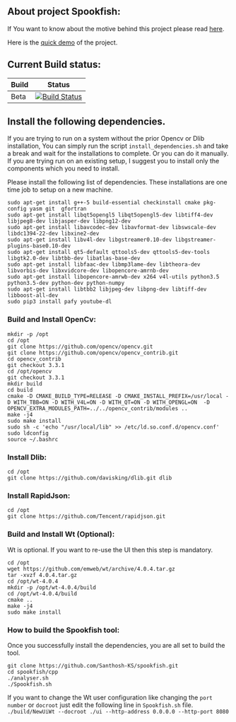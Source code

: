 ## About project Spookfish:

If You want to know about the motive behind this project please read [here](https://github.com/Santhosh-KS/spookfish/blob/master/cpp/doc/ProjectReport.md).

Here is the [quick demo](https://www.youtube.com/watch?v=wpEc33XGWqQ) of the project.

## Current Build status:

| Build | Status |
| ------ | ------ |
| Beta |[![Build Status](https://travis-ci.org/Santhosh-KS/spookfish.svg?branch=master)](https://travis-ci.org/Santhosh-KS/spookfish)|


## Install the following dependencies.

If you are trying to run on a system without the prior Opencv or Dlib installation, You can simply run the script `install_dependencies.sh` and take a break and wait for the installations to complete. Or you can do it
manually. If you are trying run on an existing setup, I suggest you to install only the components which you need to install.


Please install the following list of dependencies. These installations are one time job to setup on a new machine.

    sudo apt-get install g++-5 build-essential checkinstall cmake pkg-config yasm git  gfortran
    sudo apt-get install libqt5opengl5 libqt5opengl5-dev libtiff4-dev libjpeg8-dev libjasper-dev libpng12-dev
    sudo apt-get install libavcodec-dev libavformat-dev libswscale-dev libdc1394-22-dev libxine2-dev 
    sudo apt-get install libv4l-dev libgstreamer0.10-dev libgstreamer-plugins-base0.10-dev 
    sudo apt-get install qt5-default qttools5-dev qttools5-dev-tools libgtk2.0-dev libtbb-dev libatlas-base-dev 
    sudo apt-get install libfaac-dev libmp3lame-dev libtheora-dev libvorbis-dev libxvidcore-dev libopencore-amrnb-dev 
    sudo apt-get install libopencore-amrwb-dev x264 v4l-utils python3.5 python3.5-dev python-dev python-numpy 
    sudo apt-get install libtbb2 libjpeg-dev libpng-dev libtiff-dev libboost-all-dev
    sudo pip3 install pafy youtube-dl 
    
    
 ### Build and Install OpenCv:
    
    mkdir -p /opt
    cd /opt
    git clone https://github.com/opencv/opencv.git
    git clone https://github.com/opencv/opencv_contrib.git
    cd opencv_contrib
    git checkout 3.3.1
    cd /opt/opencv
    git checkout 3.3.1
    mkdir build
    cd build
    cmake -D CMAKE_BUILD_TYPE=RELEASE -D CMAKE_INSTALL_PREFIX=/usr/local -D WITH_TBB=ON -D WITH_V4L=ON -D WITH_QT=ON -D WITH_OPENGL=ON  -D OPENCV_EXTRA_MODULES_PATH=../../opencv_contrib/modules ..
    make -j4
    sudo make install
    sudo sh -c 'echo "/usr/local/lib" >> /etc/ld.so.conf.d/opencv.conf'
    sudo ldconfig
    source ~/.bashrc 
    
 ### Install Dlib:
    cd /opt
    git clone https://github.com/davisking/dlib.git dlib
  
 ### Install RapidJson:
    cd /opt
    git clone https://github.com/Tencent/rapidjson.git
    
 ### Build and Install Wt (Optional):
 Wt is optional. If you want to re-use the UI then this step is mandatory.
 
    cd /opt
    wget https://github.com/emweb/wt/archive/4.0.4.tar.gz
    tar -xvzf 4.0.4.tar.gz
    cd /opt/wt-4.0.4
    mkdir -p /opt/wt-4.0.4/build
    cd /opt/wt-4.0.4/build
    cmake ..
    make -j4
    sudo make install
  
### How to build the Spookfish tool:
Once you successfully install the dependencies, you are all set to build the tool.

    git clone https://github.com/Santhosh-KS/spookfish.git
    cd spookfish/cpp
    ./analyser.sh
    ./Spookfish.sh

If you want to change the Wt user configuration like changing the `port number` or `docroot` just edit the following line in `Spookfish.sh` file. 
`./build/NewUiWt --docroot ./ui --http-address 0.0.0.0 --http-port 8080 `


